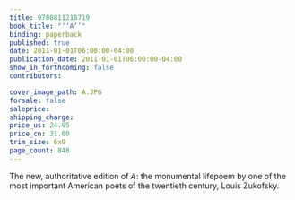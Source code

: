 ```yaml
---
title: 9780811218719
book_title: "‘‘A’’"
binding: paperback
published: true
date: 2011-01-01T06:00:00-04:00
publication_date: 2011-01-01T06:00:00-04:00
show_in_forthcoming: false
contributors:

cover_image_path: A.JPG
forsale: false
saleprice:
shipping_charge:
price_us: 24.95
price_cn: 31.00
trim_size: 6x9
page_count: 848
---
```

The new, authoritative edition of _A_: the monumental lifepoem by one of the most important American poets of the twentieth century, Louis Zukofsky.

